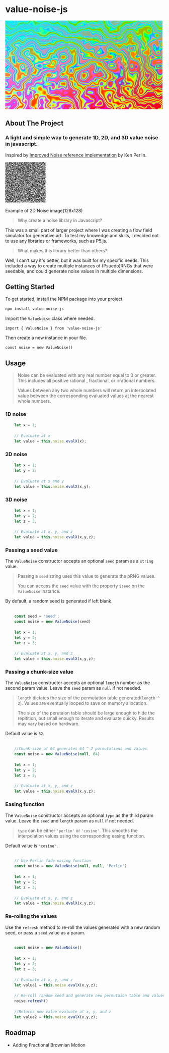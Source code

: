 # value-noise-js

<img  src="./example_art.png"/>

<!-- ABOUT THE PROJECT -->
## About The Project

### A light and simple way to generate 1D, 2D, and 3D value noise in javascript.

Inspired by [Improved Noise reference implementation](https://mrl.cs.nyu.edu/~perlin/noise/) by Ken Perlin.

<img  src="./example.png"/>

Example of 2D Noise image(128x128)

> Why create a noise library in Javascript? 

This was a small part of larger project where I was creating a flow field simulator for generative art.
To test my knowedge and skills, I decided not to use any libraries or frameworks, such as P5.js.

> What makes this library better than others?

Well, I can't say it's better, but it was built for my specific needs. This included a way to create multiple instances of (Psuedo)RNGs that were seedable, and could generate noise values in multiple dimensions.


<!-- GETTING STARTED -->
## Getting Started

To get started, install the NPM package into your project.

  ```sh
  npm install value-noise-js
  ```

Import the `ValueNoise` class where needed.

    import { ValueNoise } from 'value-noise-js'

Then create a new instance in your file.

    const noise = new ValueNoise()


## Usage

> Noise can be evaluated with any real number equal to 0 or greater. This includes all positive rational , fractional, or irrational numbers.
>
> Values between any two whole numbers will return an interpolated value between the corresponding evaluated values at the nearest whole numbers.
>

### 1D noise

```JavaScript
    let x = 1;

    // Evaluate at x
    let value = this.noise.evalX(x);
```

### 2D noise

```JavaScript
    let x = 1;
    let y = 2;

    // Evaluate at x and y
    let value = this.noise.evalX(x,y);
```

### 3D noise

```JavaScript
    let x = 1;
    let y = 2;
    let z = 3;

    // Evaluate at x, y, and z
    let value = this.noise.evalX(x,y,z);
```

### Passing a seed value

The `ValueNoise` constructor accepts an optional `seed` param as a `string` value.

> Passing a `seed` string uses this value to generate the pRNG values.
>
> You can access the `seed` value with the property `$seed` on the `ValueNoise` instance.

By default, a random seed is generated if left blank.

```JavaScript

    const seed = 'seed';
    const noise = new ValueNoise(seed)

    let x = 1;
    let y = 2;
    let z = 3;

    // Evaluate at x, y, and z
    let value = this.noise.evalX(x,y,z);
```

### Passing a chunk-size value

The `ValueNoise` constructor accepts an optional `length` number as the second param value. Leave the `seed` param as `null` if not needed. 

> `length` dictates the size of the permutation table generated(`length ^ 2`). Values are eventually looped to save on memory allocation.
>
> The size of the perutaion table should be large enough to hide the repitition, but small enough to iterate and evaluate quicky. Results may vary based on hardware.

Default value is `32`.

```JavaScript

    //Chunk-size of 64 generates 64 ^ 2 purmutations and values
    const noise = new ValueNoise(null, 64)

    let x = 1;
    let y = 2;
    let z = 3;

    // Evaluate at x, y, and z
    let value = this.noise.evalX(x,y,z);
```

### Easing function

The `ValueNoise` constructor accepts an optional `type` as the third param value. Leave the `seed` and `length` param as `null` if not needed. 

> `type` can be either `'perlin'` or `'cosine'`.  This smooths the interpolation values using the corresponding easing function.

Default value is `'cosine'`.

```JavaScript

    // Use Perlin fade easing function
    const noise = new ValueNoise(null, null, 'Perlin')

    let x = 1;
    let y = 2;
    let z = 3;

    // Evaluate at x, y, and z
    let value = this.noise.evalX(x,y,z);
```


### Re-rolling the values

Use the `refresh` method to re-roll the values generated with a new random seed, or pass a `seed` value as a param.


```JavaScript

    const noise = new ValueNoise()

    let x = 1;
    let y = 2;
    let z = 3;

    // Evaluate at x, y, and z
    let value1 = this.noise.evalX(x,y,z);

    // Re-roll random seed and generate new permutaion table and values
    noise.refresh()

    //Returns new value evaluate at x, y, and z
    let value2 = this.noise.evalX(x,y,z);


```


## Roadmap

- Adding Fractional Brownian Motion

